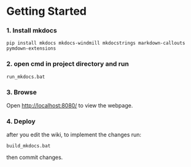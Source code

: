 # Getting Started
### 1. Install mkdocs
```
pip install mkdocs mkdocs-windmill mkdocstrings markdown-callouts pymdown-extensions
```

### 2. open cmd in project directory and run
```
run_mkdocs.bat
```

### 3. Browse
Open [http://localhost:8080/](http://localhost:8080/) to view the webpage.

### 4. Deploy
after you edit the wiki, to implement the changes run:
```
build_mkdocs.bat
```
then commit changes.
